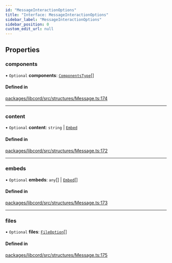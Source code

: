 ```yaml
---
id: "MessageInteractionOptions"
title: "Interface: MessageInteractionOptions"
sidebar_label: "MessageInteractionOptions"
sidebar_position: 0
custom_edit_url: null
---
```


## Properties

### components

• `Optional` **components**: [`ComponentsType`](../modules.md#componentstype)[]

#### Defined in

[packages/libcord/src/structures/Message.ts:174](https://github.com/Libcord/libcord/blob/60a6e24/packages/libcord/src/structures/Message.ts#L174)

___

### content

• `Optional` **content**: `string` \| [`Embed`](../classes/Embed.md)

#### Defined in

[packages/libcord/src/structures/Message.ts:172](https://github.com/Libcord/libcord/blob/60a6e24/packages/libcord/src/structures/Message.ts#L172)

___

### embeds

• `Optional` **embeds**: `any`[] \| [`Embed`](../classes/Embed.md)[]

#### Defined in

[packages/libcord/src/structures/Message.ts:173](https://github.com/Libcord/libcord/blob/60a6e24/packages/libcord/src/structures/Message.ts#L173)

___

### files

• `Optional` **files**: [`FileOption`](FileOption.md)[]

#### Defined in

[packages/libcord/src/structures/Message.ts:175](https://github.com/Libcord/libcord/blob/60a6e24/packages/libcord/src/structures/Message.ts#L175)
